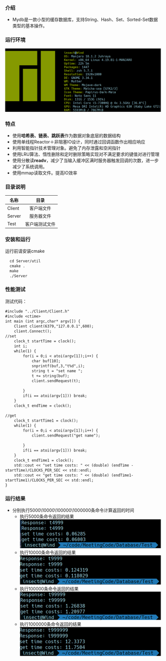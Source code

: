 ### 介绍
 - Mydb是一款小型的缓存数据库，支持String、Hash、Set、Sorted-Set数据类型的基本操作。

### 运行环境
 ![](https://github.com/CXinsect/Mydb/blob/master/images/hardware.png)
 
### 特点
 - 使用**哈希表、链表、跳跃表**作为数据对象底层的数据结构
 - 使用单线程Reactor＋非阻塞IO设计，同时通过回调函数作出相应响应
 - 利用智能指针技术管理对象。避免了内存泄露和空闲指针
 - 使用LRU算法、惰性删除和定时删除策略实现对不满足要求的键值对进行管理
 - 使用分散读**readv**，减少了当输入缓冲区满时服务器触发回调的次数，进一步减少了系统调用。
 - 使用mmap读取文件。提高IO效率
 
 

### 目录说明
名称|目录
--|:--:
Client|客户端文件
Server|服务器文件
Test|客户端测试文件

### 安装和运行
运行前请安装cmake

```
  cd Server/util
  cmake .
  make
  ./Server
```

### 性能测试
测试代码：
```
#include "../Client/Client.h"
#include <ctime>
int main (int argc,char* argv[]) {
    Client client(6379,"127.0.0.1",600);
    client.Connect();
//set
    clock_t startTime = clock();
    int i;
    while(1) {
        for(i = 0;i < atoi(argv[1]);i++) {
            char buf[10];
            snprintf(buf,3,"t%d",i);
            string t = "set name ";
            t += string(buf);
            client.sendRequest(t);
           
        }
        if(i == atoi(argv[1])) break;
    }
    clock_t endTime = clock();

//get    
    clock_t startTime1 = clock();
    while(1) {
        for(i = 0;i < atoi(argv[1]);i++) {
            client.sendRequest("get name");
           
        }
        if(i == atoi(argv[1])) break;
    }
    clock_t endTime1 = clock();
    std::cout << "set time costs: " << (double) (endTime - startTime)/CLOCKS_PER_SEC << std::endl;
    std::cout << "get time costs: " << (double) (endTime1- startTime1)/CLOCKS_PER_SEC << std::endl;
}
```
### 运行结果
- 分别执行5000\10000\100000\1000000条命令计算返回的时间
  - 执行5000条命令返回的结果
   ![](https://github.com/CXinsect/Mydb/blob/master/images/5000.png)
  - 执行10000条命令返回的结果
   ![](https://github.com/CXinsect/Mydb/blob/master/images/10000.png)
  - 执行100000条命令返回的结果
   ![](https://github.com/CXinsect/Mydb/blob/master/images/100000.png)
  - 执行1000000条命令返回的结果
   ![](https://github.com/CXinsect/Mydb/blob/master/images/1000000.png)
